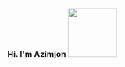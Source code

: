 ### Hi. I'm Azimjon <img src="https://media.giphy.com/media/hvRJCLFzcasrR4ia7z/giphy.gif" width="100px">

